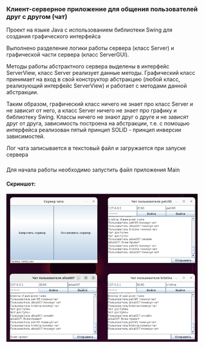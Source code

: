 ### Клиент-серверное приложение для общения пользователей друг с другом (чат)

Проект на языке Java с использованием библиотеки Swing для создания графического интерфейса

Выполнено разделение логики работы сервера (класс Server) и графической части сервера (класс ServerGUI).

Методы работы абстрактного сервера выделены в интерфейс ServerView, класс Server реализует данные методы.
Графический класс принимает на вход в свой конструктор абстракцию (любой класс, реализующий интерфейс ServerView) и работает с методами данной абстракции.

Таким образом, графический класс ничего не знает про класс Server и не зависит от него, а класс Server ничего не знает про графику и библиотеку Swing. Классы ничего не знают друг о друге и не зависят друг от друга, зависимость построена на абстракции, т.е. с помощью интерфейса реализован пятый принцип SOLID - принцип инверсии зависимостей.

Лог чата записывается в текстовый файл и загружается при запуске сервера
###
Для начала работы необходимо запустить файл приложения Main

#### Скриншот:

![Screenshot15.png](https://raw.githubusercontent.com/romanyukalexandr84/Images/main/Screenshot15.png)

